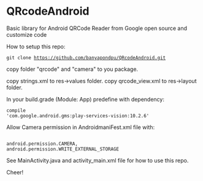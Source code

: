 # QRcodeAndroid
Basic library for Android QRCode Reader from Google open source and customize code

How to setup this repo:

<code>git clone https://github.com/banyapondpu/QRcodeAndroid.git</code>

copy folder "qrcode" and "camera" to you package.

copy strings.xml to res->values folder.
copy qrcode_view.xml to res->layout folder.

In your build.grade (Module: App) predefine with dependency:

<code>compile 'com.google.android.gms:play-services-vision:10.2.6'</code>

Allow Camera permission in AndroidmaniFest.xml file with:

<code>
android.permission.CAMERA,
android.permission.WRITE_EXTERNAL_STORAGE
</code>



See MainActivity.java and activity_main.xml file for how to use this repo.

Cheer!
